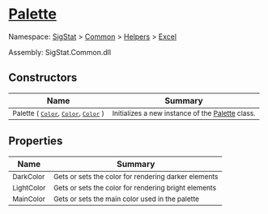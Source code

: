 # [Palette](./Palette.md)

Namespace: [SigStat]() > [Common](./../../README.md) > [Helpers](./../README.md) > [Excel](./README.md)

Assembly: SigStat.Common.dll


## Constructors

| Name | Summary | 
| --- | --- | 
| <sub>Palette ( [`Color`](https://docs.microsoft.com/en-us/dotnet/api/System.Drawing.Color), [`Color`](https://docs.microsoft.com/en-us/dotnet/api/System.Drawing.Color), [`Color`](https://docs.microsoft.com/en-us/dotnet/api/System.Drawing.Color) )</sub><div style="pointer-events:none; cursor:default; width=200;"></div>| <sub>Initializes a new instance of the [Palette](https://github.com/hargitomi97/sigstat/blob/master/docs/md/SigStat/Common/Helpers/Excel/Palette.md) class.</sub>| <br>


## Properties

| Name | Summary | 
| --- | --- | 
| <sub>DarkColor</sub><div style="pointer-events:none; cursor:default; width=200;"></div>| <sub>Gets or sets the color for rendering darker elements</sub>| <br>
| <sub>LightColor</sub><div style="pointer-events:none; cursor:default; width=200;"></div>| <sub>Gets or sets the color for rendering bright elements</sub>| <br>
| <sub>MainColor</sub><div style="pointer-events:none; cursor:default; width=200;"></div>| <sub>Gets or sets the main color used in the palette</sub>| <br>


